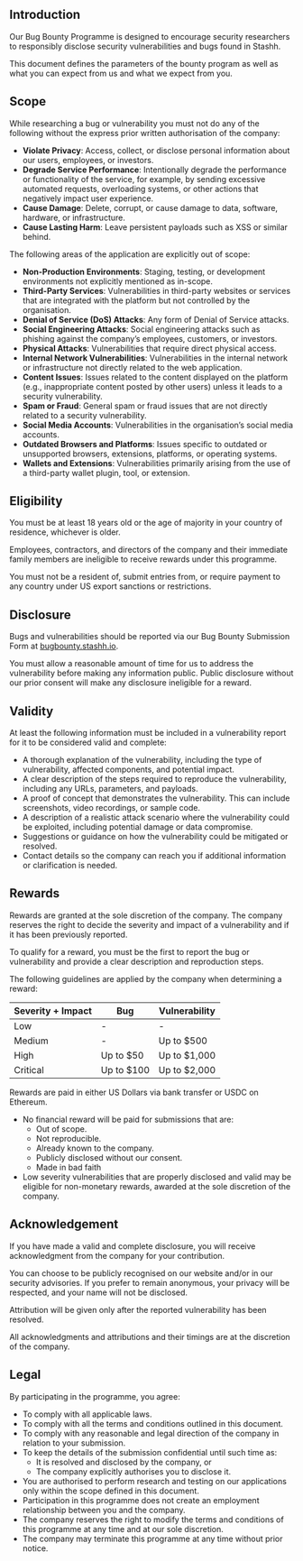 ## Introduction
Our Bug Bounty Programme is designed to encourage security researchers to responsibly disclose security vulnerabilities and bugs found in Stashh.

This document defines the parameters of the bounty program as well as what you can expect from us and what we expect from you.

## Scope
While researching a bug or vulnerability you must not do any of the following without the express prior written authorisation of the company:
- **Violate Privacy**: Access, collect, or disclose personal information about our users, employees, or investors.
- **Degrade Service Performance**: Intentionally degrade the performance or functionality of the service, for example, by sending excessive automated requests, overloading systems, or other actions that negatively impact user experience.
- **Cause Damage**: Delete, corrupt, or cause damage to data, software, hardware, or infrastructure.
- **Cause Lasting Harm**: Leave persistent payloads such as XSS or similar behind.

The following areas of the application are explicitly out of scope:
- **Non-Production Environments**: Staging, testing, or development environments not explicitly mentioned as in-scope.
- **Third-Party Services**: Vulnerabilities in third-party websites or services that are integrated with the platform but not controlled by the organisation.
- **Denial of Service (DoS) Attacks**: Any form of Denial of Service attacks.
- **Social Engineering Attacks**: Social engineering attacks such as phishing against the company’s employees, customers, or investors.
- **Physical Attacks**: Vulnerabilities that require direct physical access.
- **Internal Network Vulnerabilities**: Vulnerabilities in the internal network or infrastructure not directly related to the web application.
- **Content Issues**: Issues related to the content displayed on the platform (e.g., inappropriate content posted by other users) unless it leads to a security vulnerability.
- **Spam or Fraud**: General spam or fraud issues that are not directly related to a security vulnerability.
- **Social Media Accounts**: Vulnerabilities in the organisation’s social media accounts.
- **Outdated Browsers and Platforms**: Issues specific to outdated or unsupported browsers, extensions, platforms, or operating systems.
- **Wallets and Extensions**: Vulnerabilities primarily arising from the use of a third-party wallet plugin, tool, or extension.

## Eligibility
You must be at least 18 years old or the age of majority in your country of residence, whichever is older.

Employees, contractors, and directors of the company and their immediate family members are ineligible to receive rewards under this programme.

You must not be a resident of, submit entries from, or require payment to any country under US export sanctions or restrictions.

## Disclosure
Bugs and vulnerabilities should be reported via our Bug Bounty Submission Form at [bugbounty.stashh.io](http://bugbounty.stashh.io).

You must allow a reasonable amount of time for us to address the vulnerability before making any information public. Public disclosure without our prior consent will make any disclosure ineligible for a reward.

## Validity
At least the following information must be included in a vulnerability report for it to be considered valid and complete:
- A thorough explanation of the vulnerability, including the type of vulnerability, affected components, and potential impact.
- A clear description of the steps required to reproduce the vulnerability, including any URLs, parameters, and payloads.
- A proof of concept that demonstrates the vulnerability. This can include screenshots, video recordings, or sample code.
- A description of a realistic attack scenario where the vulnerability could be exploited, including potential damage or data compromise.
- Suggestions or guidance on how the vulnerability could be mitigated or resolved.
- Contact details so the company can reach you if additional information or clarification is needed.

## Rewards
Rewards are granted at the sole discretion of the company. The company reserves the right to decide the severity and impact of a vulnerability and if it has been previously reported.

To qualify for a reward, you must be the first to report the bug or vulnerability and provide a clear description and reproduction steps.

The following guidelines are applied by the company when determining a reward:

| Severity + Impact | Bug            | Vulnerability   |
|------------------|----------------|-----------------|
| Low              | -              | -               |
| Medium           | -              | Up to $500      |
| High             | Up to $50      | Up to $1,000    |
| Critical         | Up to $100     | Up to $2,000    |

Rewards are paid in either US Dollars via bank transfer or USDC on Ethereum.
- No financial reward will be paid for submissions that are:
  - Out of scope.
  - Not reproducible.
  - Already known to the company.
  - Publicly disclosed without our consent.
  - Made in bad faith
- Low severity vulnerabilities that are properly disclosed and valid may be eligible for non-monetary rewards, awarded at the sole discretion of the company.

## Acknowledgement
If you have made a valid and complete disclosure, you will receive acknowledgment from the company for your contribution.

You can choose to be publicly recognised on our website and/or in our security advisories. If you prefer to remain anonymous, your privacy will be respected, and your name will not be disclosed.

Attribution will be given only after the reported vulnerability has been resolved. 

All acknowledgments and attributions and their timings are at the discretion of the company.

## Legal
By participating in the programme, you agree:
- To comply with all applicable laws.
- To comply with all the terms and conditions outlined in this document.
- To comply with any reasonable and legal direction of the company in relation to your submission.
- To keep the details of the submission confidential until such time as:
   - It is resolved and disclosed by the company, or
   - The company explicitly authorises you to disclose it.
- You are authorised to perform research and testing on our applications only within the scope defined in this document.
- Participation in this programme does not create an employment relationship between you and the company.
- The company reserves the right to modify the terms and conditions of this programme at any time and at our sole discretion.
- The company may terminate this programme at any time without prior notice.
